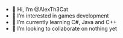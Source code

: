 - 👋 Hi, I’m @AlexTh3Cat
- 👀 I’m interested in games development
- 🌱 I’m currently learning C#, Java and C++
- 💞️ I’m looking to collaborate on nothing yet

<!---
AlexTh3Cat/AlexTh3Cat is a ✨ special ✨ repository because its `README.md` (this file) appears on your GitHub profile.
You can click the Preview link to take a look at your changes.
--->

